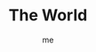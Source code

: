 ---
# basics
title     		 : "The World"
token					 : 'major-21'
card_type			 : '' # major, minor, court
layout				 : "tarot-card"
author    		 : 'me'
one_liner 		 : "Wholeness, integration, totality, completeness, fullness"
alt_names			 : ['The Universe']
images				 : ['/assets/images/tarot/rws/rw-major-21.jpg']
keywords			 : ['wholeness', 'integration', 'totality', 'completeness', 'fullness']
url						 : 'tarot/cards/major-21'
aliases				 : ['world', 'the-world']

meaning_light  : "Having it all. Knowing and loving yourself as completely as possible. Seeing the interconnection of all things and people. Enhancing your perspective. Living life to its fullest. Understanding the meaning of life."

meaning_shadow : "Allowing greed and envy to prevent you from enjoying what you do possess. Failing to see the larger design in ordinary events. Believing that everything that exists can be touched, counted, or measured. Failing to see the divine reflected in those around you."

# more detail
correspondence_suit 				: ""
correspondence_archetype 		: "Enlightenment"
correspondence_hebrew 			: "Tau/Cross/400"
correspondence_element 			: ""
correspondence_planet 			: "Saturn"
correspondence_astrological : ""
correspondence_mystical 		: "The ascended Christ. The Buddha attaining enlightenment. The alpha and the omega. The completion of the alchemist’s great work."
correspondence_story 				: "The main character lives happily ever after."

advice_relationships 	 : "With mutual trust and effort, very different people can come together to create a reality greater than the sum of its parts. Once you have a taste of what can be, settling for less will be difficult. Keep in mind, though, that a dream of perfection can foster dissatisfaction with an otherwise perfectly good relationship."

advice_work 					 : "Synergy! It’s possible for everyone involved to work together in harmony to create something better than any one person could produce on his or her own. Encourage people to share ideas. Allow others to share in the investment—and the glory. Unite and meet your goals."

advice_spirituality 	 : "Enlightenment is a goal; reaching it is bliss. Rather than beat yourself up for falling short, celebrate your progress. Meantime, keep in mind the lesson of the Tarot: Even as we reach one level of enlightenment, we become a fool again."

advice_personal_growth : "For most challenges, both intuitive and logical approaches exist. Most of us favor one over the other, but the secret to true mastery involves learning to wield both with perfect facility. Identify your least favorite approach, and then speed your growth by giving it special attention."

advice_fortune_telling : "Winning the lottery. Getting your heart’s desire. Having everything you ever imagined having."

questions	: ["If you examine the current situation in light of past events, what next step makes the most sense?", "What might happen if you put both your magical and practical powers to work today?", "For you, what would having it all mean?", "How aware are you of your own connectedness to the world around you?", "What keeps you from having it all right now, today?"]

# referenced in the symbols.toml data file
symbols	  : ['3', 'mandalora', 'four-evangelists', 'world-figure', 'baton']

# metadata
suppress_topnav : true
related_cards 	: ['major-10']

---